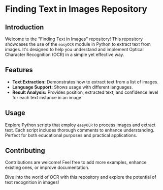 # Finding Text in Images Repository

## Introduction
Welcome to the "Finding Text in Images" repository! This repository showcases the use of the `easyOCR` module in Python to extract text from images. It's designed to help you understand and implement Optical Character Recognition (OCR) in a simple yet effective way.

## Features
- **Text Extraction:** Demonstrates how to extract text from a list of images.
- **Language Support:** Shows usage with different languages.
- **Result Analysis:** Provides position, extracted text, and confidence level for each text instance in an image.

## Usage
Explore Python scripts that employ `easyOCR` to process images and extract text. Each script includes thorough comments to enhance understanding. Perfect for both educational purposes and practical applications.

## Contributing
Contributions are welcome! Feel free to add more examples, enhance existing ones, or improve documentation.

Dive into the world of OCR with this repository and explore the potential of text recognition in images!

